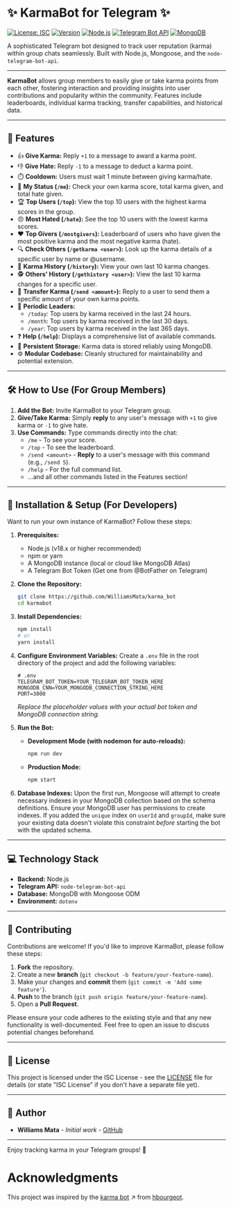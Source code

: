 # ✨ KarmaBot for Telegram ✨

[![License: ISC](https://img.shields.io/badge/License-ISC-blue.svg)](https://opensource.org/licenses/ISC)
[![Version](https://img.shields.io/badge/version-1.0.0-blue.svg)](package.json)
[![Node.js](https://img.shields.io/badge/Node.js-18.x+-green.svg)](https://nodejs.org/)
[![Telegram Bot API](https://img.shields.io/badge/Telegram%20Bot%20API-Node-blue?logo=telegram)](https://github.com/yagop/node-telegram-bot-api)
[![MongoDB](https://img.shields.io/badge/MongoDB-Mongoose-green?logo=mongodb)](https://mongoosejs.com/)

A sophisticated Telegram bot designed to track user reputation (karma) within group chats seamlessly. Built with Node.js, Mongoose, and the `node-telegram-bot-api`.

---

<!-- Optional: Add a project logo or banner here -->
<!-- <p align="center">
  <img src="link/to/your/logo.png" alt="KarmaBot Logo" width="200"/>
</p> -->

**KarmaBot** allows group members to easily give or take karma points from each other, fostering interaction and providing insights into user contributions and popularity within the community. Features include leaderboards, individual karma tracking, transfer capabilities, and historical data.

---

## 🚀 Features

- 👍 **Give Karma:** Reply `+1` to a message to award a karma point.
- 👎 **Give Hate:** Reply `-1` to a message to deduct a karma point.
- ⏱️ **Cooldown:** Users must wait 1 minute between giving karma/hate.
- 👤 **My Status (`/me`):** Check your own karma score, total karma given, and total hate given.
- 🏆 **Top Users (`/top`):** View the top 10 users with the highest karma scores in the group.
- 😠 **Most Hated (`/hate`):** See the top 10 users with the lowest karma scores.
- ❤️ **Top Givers (`/mostgivers`):** Leaderboard of users who have given the most positive karma and the most negative karma (hate).
- 🔍 **Check Others (`/getkarma <user>`):** Look up the karma details of a specific user by name or @username.
- 📜 **Karma History (`/history`):** View your own last 10 karma changes.
- 🕵️ **Others' History (`/gethistory <user>`):** View the last 10 karma changes for a specific user.
- 💸 **Transfer Karma (`/send <amount>`):** Reply to a user to send them a specific amount of your own karma points.
- 📅 **Periodic Leaders:**
  - `/today`: Top users by karma received in the last 24 hours.
  - `/month`: Top users by karma received in the last 30 days.
  - `/year`: Top users by karma received in the last 365 days.
- ❓ **Help (`/help`):** Displays a comprehensive list of available commands.
- 💾 **Persistent Storage:** Karma data is stored reliably using MongoDB.
- ⚙️ **Modular Codebase:** Cleanly structured for maintainability and potential extension.

---

## 🛠️ How to Use (For Group Members)

1.  **Add the Bot:** Invite KarmaBot to your Telegram group.
2.  **Give/Take Karma:** Simply **reply** to any user's message with `+1` to give karma or `-1` to give hate.
3.  **Use Commands:** Type commands directly into the chat:
    - `/me` - To see your score.
    - `/top` - To see the leaderboard.
    - `/send <amount>` - **Reply** to a user's message with this command (e.g., `/send 5`).
    - `/help` - For the full command list.
    - ...and all other commands listed in the Features section!

---

## 🔧 Installation & Setup (For Developers)

Want to run your own instance of KarmaBot? Follow these steps:

1.  **Prerequisites:**

    - Node.js (v18.x or higher recommended)
    - npm or yarn
    - A MongoDB instance (local or cloud like MongoDB Atlas)
    - A Telegram Bot Token (Get one from @BotFather on Telegram)

2.  **Clone the Repository:**

    ```bash
    git clone https://github.com/WilliamsMata/karma_bot
    cd karmabot
    ```

3.  **Install Dependencies:**

    ```bash
    npm install
    # or
    yarn install
    ```

4.  **Configure Environment Variables:**
    Create a `.env` file in the root directory of the project and add the following variables:

    ```dotenv
    # .env
    TELEGRAM_BOT_TOKEN=YOUR_TELEGRAM_BOT_TOKEN_HERE
    MONGODB_CNN=YOUR_MONGODB_CONNECTION_STRING_HERE
    PORT=3000
    ```

    _Replace the placeholder values with your actual bot token and MongoDB connection string._

5.  **Run the Bot:**

    - **Development Mode (with nodemon for auto-reloads):**
      ```bash
      npm run dev
      ```
    - **Production Mode:**
      ```bash
      npm start
      ```

6.  **Database Indexes:**
    Upon the first run, Mongoose will attempt to create necessary indexes in your MongoDB collection based on the schema definitions. Ensure your MongoDB user has permissions to create indexes. If you added the `unique` index on `userId` and `groupId`, make sure your existing data doesn't violate this constraint _before_ starting the bot with the updated schema.

---

## 💻 Technology Stack

- **Backend:** Node.js
- **Telegram API:** `node-telegram-bot-api`
- **Database:** MongoDB with Mongoose ODM
- **Environment:** `dotenv`

---

## 🙌 Contributing

Contributions are welcome! If you'd like to improve KarmaBot, please follow these steps:

1.  **Fork** the repository.
2.  Create a new **branch** (`git checkout -b feature/your-feature-name`).
3.  Make your changes and **commit** them (`git commit -m 'Add some feature'`).
4.  **Push** to the branch (`git push origin feature/your-feature-name`).
5.  Open a **Pull Request**.

Please ensure your code adheres to the existing style and that any new functionality is well-documented. Feel free to open an issue to discuss potential changes beforehand.

---

## 📜 License

This project is licensed under the ISC License - see the [LICENSE](https://github.com/WilliamsMata/karma_bot/blob/main/LICENSE) file for details (or state "ISC License" if you don't have a separate file yet).

---

## 👤 Author

- **Williams Mata** - _Initial work_ - [GitHub](https://github.com/WilliamsMata)

---

Enjoy tracking karma in your Telegram groups! 🎉

# Acknowledgments

This project was inspired by the [karma bot](https://github.com/hbourgeot/karmagobot) ↗ from [hbourgeot](https://github.com/hbourgeot).
